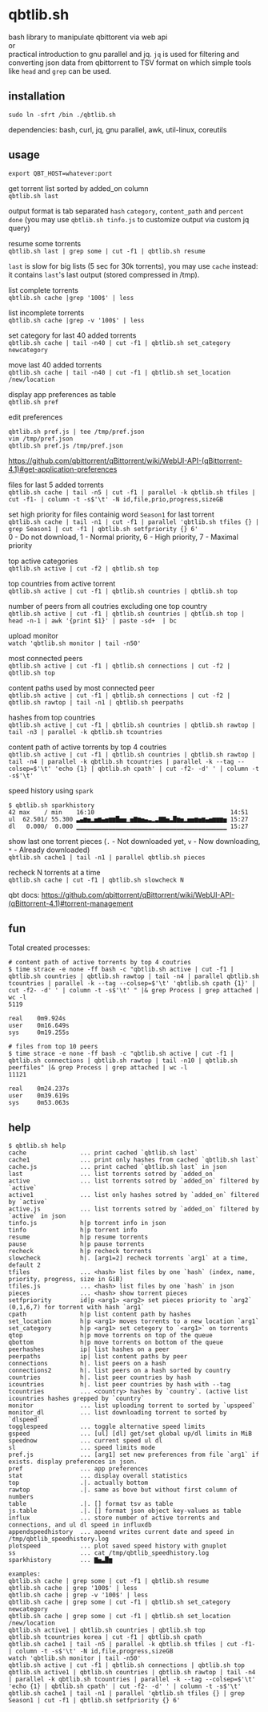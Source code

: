 # qbtlib.sh
bash library to manipulate qbittorent via web api  
or  
practical introduction to gnu parallel and jq. `jq` is used for filtering and converting
json data from qbittorrent to TSV format on which simple tools like `head` and `grep` can be used.


## installation
`sudo ln -sfrt /bin ./qbtlib.sh`

dependencies: bash, curl, jq, gnu parallel, awk, util-linux, coreutils


## usage

`export QBT_HOST=whatever:port`

get torrent list sorted by added_on column  
`qbtlib.sh last`

output format is tab separated `hash` `category`, `content_path` and `percent done`
(you may use `qbtlib.sh tinfo.js` to customize output via custom jq query)

resume some torrents  
`qbtlib.sh last | grep some | cut -f1 | qbtlib.sh resume`

`last` is slow for big lists (5 sec for 30k torrents), you may use `cache` instead:
it contains `last`'s last output (stored compressed in /tmp).

list complete torrents  
`qbtlib.sh cache |grep '100$' | less`

list incomplete torrents  
`qbtlib.sh cache |grep -v '100$' | less`

set category for last 40 added torrents  
`qbtlib.sh cache | tail -n40 | cut -f1 | qbtlib.sh set_category newcategory`

move last 40 added torrents  
`qbtlib.sh cache | tail -n40 | cut -f1 | qbtlib.sh set_location /new/location`

display app preferences as table  
`qbtlib.sh pref`

edit preferences  
```
qbtlib.sh pref.js | tee /tmp/pref.json
vim /tmp/pref.json
qbtlib.sh pref.js /tmp/pref.json
```

https://github.com/qbittorrent/qBittorrent/wiki/WebUI-API-(qBittorrent-4.1)#get-application-preferences

files for last 5 added torrents  
`qbtlib.sh cache | tail -n5 | cut -f1 | parallel -k qbtlib.sh tfiles | cut -f1- | column -t -s$'\t' -N id,file,prio,progress,sizeGB`

set high priority for files containig word `Season1` for last torrent  
`qbtlib.sh cache | tail -n1 | cut -f1 | parallel 'qbtlib.sh tfiles {} | grep Season1 | cut -f1 | qbtlib.sh setfpriority {} 6'`  
0 - Do not download, 1 - Normal priority, 6 - High priority, 7 - Maximal priority

top active categories  
`qbtlib.sh active | cut -f2 | qbtlib.sh top`

top countries from active torrent  
`qbtlib.sh active | cut -f1 | qbtlib.sh countries | qbtlib.sh top`

number of peers from all coutries excluding one top country  
`qbtlib.sh active | cut -f1 | qbtlib.sh countries | qbtlib.sh top | head -n-1 | awk '{print $1}' | paste -sd+  | bc`

upload monitor  
`watch 'qbtlib.sh monitor | tail -n50'`

most connected peers  
`qbtlib.sh active | cut -f1 | qbtlib.sh connections | cut -f2 | qbtlib.sh top`

content paths used by most connected peer  
`qbtlib.sh active | cut -f1 | qbtlib.sh connections | cut -f2 | qbtlib.sh rawtop | tail -n1 | qbtlib.sh peerpaths`

hashes from top countries  
`qbtlib.sh active | cut -f1 | qbtlib.sh countries | qbtlib.sh rawtop | tail -n3 | parallel -k qbtlib.sh tcountries`

content path of active torrents by top 4 coutries  
`qbtlib.sh active | cut -f1 | qbtlib.sh countries | qbtlib.sh rawtop | tail -n4 | parallel -k qbtlib.sh tcountries | parallel -k --tag --colsep=$'\t' 'echo {1} | qbtlib.sh cpath' | cut -f2- -d' ' | column -t -s$'\t'`

speed history using `spark`  
```
$ qbtlib.sh sparkhistory
42 max    / min    16:10                                      14:51
ul  62.501/ 55.300 ▃▄▆▅▂▅▆▄▅▆▆█▅▅▁▅▇▆▅▄▃▂▃▇▇▅▃█▆▅▂▅▅▆▅▆▄▅▆▆▆▅ 15:27 
dl   0.000/  0.000 ▁▁▁▁▁▁▁▁▁▁▁▁▁▁▁▁▁▁▁▁▁▁▁▁▁▁▁▁▁▁▁▁▁▁▁▁▁▁▁▁▁▁ 15:27 
```

show last one torrent pieces (`.` - Not downloaded yet, `v` - Now downloading, `*` - Already downloaded)  
`qbtlib.sh cache1 | tail -n1 | parallel qbtlib.sh pieces`

recheck N torrents at a time  
`qbtlib.sh cache | cut -f1 | qbtlib.sh slowcheck N`

qbt docs: https://github.com/qbittorrent/qBittorrent/wiki/WebUI-API-(qBittorrent-4.1)#torrent-management

## fun

Total created processes:
```
# content path of active torrents by top 4 coutries
$ time strace -e none -ff bash -c "qbtlib.sh active | cut -f1 | qbtlib.sh countries | qbtlib.sh rawtop | tail -n4 | parallel qbtlib.sh tcountries | parallel -k --tag --colsep=$'\t' 'qbtlib.sh cpath {1}' | cut -f2- -d' ' | column -t -s$'\t' " |& grep Process | grep attached | wc -l
5119

real    0m9.924s
user    0m16.649s
sys     0m19.255s

# files from top 10 peers
$ time strace -e none -ff bash -c "qbtlib.sh active | cut -f1 | qbtlib.sh connections | qbtlib.sh rawtop | tail -n10 | qbtlib.sh peerfiles" |& grep Process | grep attached | wc -l
11121

real    0m24.237s
user    0m39.619s
sys     0m53.063s

```

## help

```
$ qbtlib.sh help
cache               ... print cached `qbtlib.sh last`
cache1              ... print only hashes from cached `qbtlib.sh last`
cache.js            ... print cached `qbtlib.sh last` in json
last                ... list torrents sotred by `added_on`
active              ... list torrents sotred by `added_on` filtered by `active`
active1             ... list only hashes sotred by `added_on` filtered by `active`
active.js           ... list torrents sotred by `added_on` filtered by `active` in json
tinfo.js            h|p torrent info in json
tinfo               h|p torrent info
resume              h|p resume torrents
pause               h|p pause torrents
recheck             h|p recheck torrents
slowcheck           h|. [arg1=2] recheck torrents `arg1` at a time, default 2
tfiles              ... <hash> list files by one `hash` (index, name, priority, progress, size in GiB)
tfiles.js           ... <hash> list files by one `hash` in json
pieces              ... <hash> show torrent pieces
setfpriority        id|p <arg1> <arg2> set pieces priority to `arg2` (0,1,6,7) for torrent with hash `arg1`
cpath               h|p list content path by hashes
set_location        h|p <arg1> moves torrents to a new location `arg1`
set_category        h|p <arg1> set cetegory to `<arg1>` on torrents
qtop                h|p move torrents on top of the queue
qbottom             h|p move torrents on bottom of the queue
peerhashes          ip| list hashes on a peer
peerpaths           ip| list content paths by peer
connections         h|. list peers on a hash
connections2        h|. list peers on a hash sorted by country
countries           h|. list peer countries by hash
icountries          h|. list peer countries by hash with --tag
tcountries          ... <country> hashes by `country`. (active list icountries hashes grepped by `country`
monitor             ... list uploading torrent to sorted by `upspeed`
monitor_dl          ... list downloading torrent to sorted by `dlspeed`
togglespeed         ... toggle alternative speed limits
gspeed              ... [ul] [dl] get/set global up/dl limits in MiB
speednow            ... current speed ul dl
sl                  ... speed limits mode
pref.js             ... [arg1] set new preferences from file `arg1` if exists. display preferences in json.
pref                ... app preferences
stat                ... display overall statistics
top                 .|. actually bottom
rawtop              .|. same as bove but without first column of numbers
table               .|. [] format tsv as table
js.table            .|. [] format json object key-values as table
influx              ... store number of active torrents and connections, and ul dl speed in influxdb
appendspeedhistory  ... apeend writes current date and speed in /tmp/qbtlib_speedhistory.log
plotspeed           ... plot saved speed history with gnuplot
ss                  ... cat /tmp/qbtlib_speedhistory.log
sparkhistory        ... ▇▅▃█▆

examples:
qbtlib.sh cache | grep some | cut -f1 | qbtlib.sh resume
qbtlib.sh cache | grep '100$' | less
qbtlib.sh cache | grep -v '100$' | less
qbtlib.sh cache | grep some | cut -f1 | qbtlib.sh set_category newcategory
qbtlib.sh cache | grep some | cut -f1 | qbtlib.sh set_location /new/location
qbtlib.sh active1 | qbtlib.sh countries | qbtlib.sh top
qbtlib.sh tcountries korea | cut -f1 | qbtlib.sh cpath
qbtlib.sh cache1 | tail -n5 | parallel -k qbtlib.sh tfiles | cut -f1- | column -t -s$'\t' -N id,file,progress,sizeGB
watch 'qbtlib.sh monitor | tail -n50'
qbtlib.sh active | cut -f1 | qbtlib.sh connections | qbtlib.sh top
qbtlib.sh active1 | qbtlib.sh countries | qbtlib.sh rawtop | tail -n4 | parallel -k qbtlib.sh tcountries | parallel -k --tag --colsep=$'\t' 'echo {1} | qbtlib.sh cpath' | cut -f2- -d' ' | column -t -s$'\t'
qbtlib.sh cache1 | tail -n1 | parallel 'qbtlib.sh tfiles {} | grep Season1 | cut -f1 | qbtlib.sh setfpriority {} 6'

```

